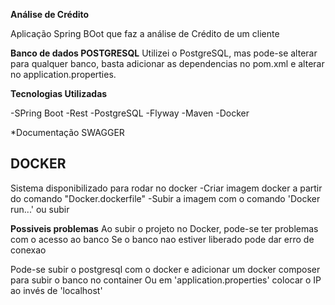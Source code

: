 **Análise de Crédito**

Aplicação Spring BOot que faz a análise de Crédito de um cliente


**Banco de dados POSTGRESQL**
Utilizei o PostgreSQL, mas pode-se alterar para qualquer banco, basta adicionar as dependencias no pom.xml e alterar no application.properties.


**Tecnologias Utilizadas**

-SPring Boot
-Rest
-PostgreSQL
-Flyway
-Maven
-Docker


*Documentação SWAGGER 


## DOCKER
Sistema disponibilizado para rodar no docker
-Criar imagem docker a partir do comando "Docker.dockerfile"
-Subir a imagem com o comando 'Docker run...' ou subir


**Possiveis problemas**
Ao subir o projeto no Docker, pode-se ter problemas com o acesso ao banco
Se o banco nao estiver liberado pode dar erro de conexao

Pode-se subir o postgresql com o docker e adicionar um docker composer para subir o banco no container
Ou em 'application.properties' colocar o IP ao invés de 'localhost'



